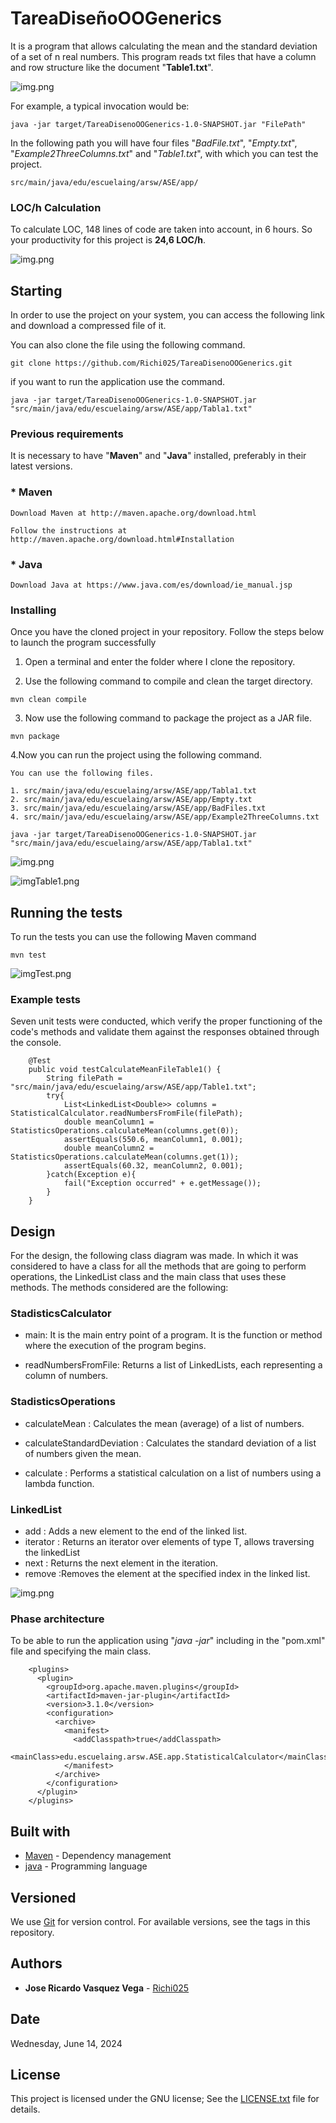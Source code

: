 
# TareaDiseñoOOGenerics

It is a program that allows calculating the mean and the standard deviation of a set of n real numbers. This program reads txt files that have a column and row structure like the document "**Table1.txt**".

![img.png](Images/imgm.png)

For example, a typical invocation would be:
```
java -jar target/TareaDisenoOOGenerics-1.0-SNAPSHOT.jar "FilePath"
```

In the following path you will have four files "*BadFile.txt*", "*Empty.txt*", "*Example2ThreeColumns.txt*" and "*Table1.txt*", with which you can test the project.

```
src/main/java/edu/escuelaing/arsw/ASE/app/
```
### LOC/h Calculation

To calculate LOC, 148 lines of code are taken into account, in 6 hours. So your productivity for this project is **24,6 LOC/h**.

![img.png](Images%2Fimg.png)

## Starting

In order to use the project on your system, you can access the following link and download a compressed file of it.

You can also clone the file using the following command.

```
git clone https://github.com/Richi025/TareaDisenoOOGenerics.git
```
if you want to run the application use the command.

```
java -jar target/TareaDisenoOOGenerics-1.0-SNAPSHOT.jar "src/main/java/edu/escuelaing/arsw/ASE/app/Tabla1.txt"
```


### Previous requirements

It is necessary to have "**Maven**" and "**Java**" installed, preferably in their latest versions.

### * Maven
```
Download Maven at http://maven.apache.org/download.html 

Follow the instructions at http://maven.apache.org/download.html#Installation
```
### * Java

```
Download Java at https://www.java.com/es/download/ie_manual.jsp
```


### Installing

Once you have the cloned project in your repository. Follow the steps below to launch the program successfully

1. Open a terminal and enter the folder where I clone the repository.

2. Use the following command to compile and clean the target directory.
```
mvn clean compile
```
3. Now use the following command to package the project as a JAR file.

```
mvn package
```

4.Now you can run the project using the following command.

```
You can use the following files.

1. src/main/java/edu/escuelaing/arsw/ASE/app/Tabla1.txt 
2. src/main/java/edu/escuelaing/arsw/ASE/app/Empty.txt
3. src/main/java/edu/escuelaing/arsw/ASE/app/BadFiles.txt
4. src/main/java/edu/escuelaing/arsw/ASE/app/Example2ThreeColumns.txt

java -jar target/TareaDisenoOOGenerics-1.0-SNAPSHOT.jar "src/main/java/edu/escuelaing/arsw/ASE/app/Tabla1.txt"
```
![img.png](Images/imgm.png)

![imgTable1.png](Images%2FimgTable1.png)



## Running the tests

To run the tests you can use the following Maven command

```
mvn test
```
![imgTest.png](Images%2FimgTest.png)

### Example tests

Seven unit tests were conducted, which verify the proper functioning of the code's methods and validate them against the responses obtained through the console.
```
    @Test
    public void testCalculateMeanFileTable1() {
        String filePath = "src/main/java/edu/escuelaing/arsw/ASE/app/Table1.txt";
        try{
            List<LinkedList<Double>> columns = StatisticalCalculator.readNumbersFromFile(filePath);
            double meanColumn1 = StatisticsOperations.calculateMean(columns.get(0));
            assertEquals(550.6, meanColumn1, 0.001);
            double meanColumn2 = StatisticsOperations.calculateMean(columns.get(1));
            assertEquals(60.32, meanColumn2, 0.001);
        }catch(Exception e){
            fail("Exception occurred" + e.getMessage());
        }
    }
```
## Design

For the design, the following class diagram was made. In which it was considered to have a class for all the methods that are going to perform operations, the LinkedList class and the main class that uses these methods.
The methods considered are the following:

### StadisticsCalculator

* main: It is the main entry point of a program. It is the function or method where the execution of the program begins.

* readNumbersFromFile: Returns a list of LinkedLists, each representing a column of numbers.

### StadisticsOperations

* calculateMean : Calculates the mean (average) of a list of numbers.

* calculateStandardDeviation : Calculates the standard deviation of a list of numbers given the mean.

* calculate : Performs a statistical calculation on a list of numbers using a lambda function.


### LinkedList

* add : Adds a new element to the end of the linked list.
* iterator : Returns an iterator over elements of type T, allows traversing the linkedList
* next : Returns the next element in the iteration.
* remove :Removes the element at the specified index in the linked list.

![img.png](Images/imgDesig.png)

### Phase architecture

To be able to run the application using "*java -jar*" including in the "pom.xml" file and specifying the main class.

```
    <plugins>
      <plugin>
        <groupId>org.apache.maven.plugins</groupId>
        <artifactId>maven-jar-plugin</artifactId>
        <version>3.1.0</version>
        <configuration>
          <archive>
            <manifest>
              <addClasspath>true</addClasspath>
              <mainClass>edu.escuelaing.arsw.ASE.app.StatisticalCalculator</mainClass>
            </manifest>
          </archive>
        </configuration>
      </plugin>
    </plugins>
```
## Built with

* [Maven](https://maven.apache.org/) - Dependency management
* [java](https://www.java.com/es/) - Programming language

## Versioned

We use [Git](https://github.com/) for version control. For available versions, see the tags in this repository.

## Authors

* **Jose Ricardo Vasquez Vega** - [Richi025](https://github.com/Richi025)

## Date

Wednesday, June 14, 2024

## License

This project is licensed under the GNU license; See the [LICENSE.txt](LICENSE.txt) file for details.